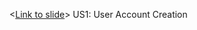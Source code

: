 <[Link to slide](https://docs.google.com/presentation/d/1-eqJvyaFsjcQZyahpUcElsfQ9Id_nCzPaJzKrOqXLA0/edit?usp=sharing)> US1: User Account Creation
